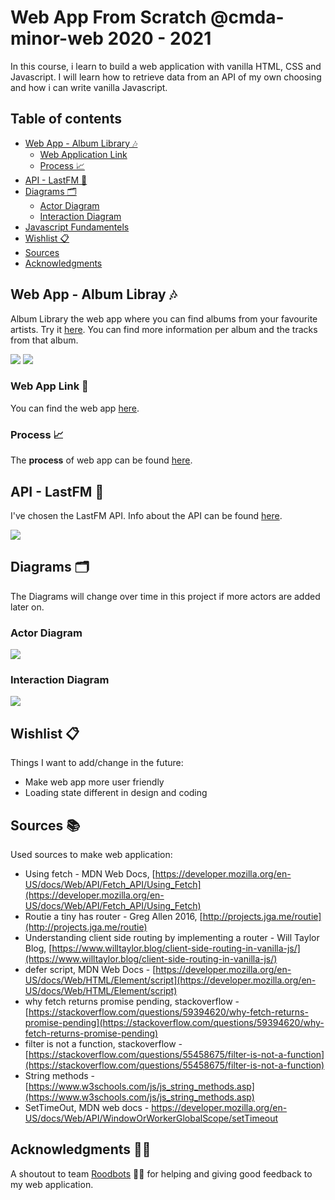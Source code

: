 # Web App From Scratch @cmda-minor-web 2020 - 2021 

In this course, i learn to build a web application with vanilla HTML, CSS and Javascript. I will learn how to retrieve data from an API of my own choosing and how i can write vanilla Javascript.

## Table of contents

- [Web App - Album Library 🎶](#web-app---album-libray-)
    * [Web Application Link](#web-application-link-)
    * [Process 📈](#process-)
- [API - LastFM 🎵](#api---music-lastfm-)
- [Diagrams 🗂](#diagrams-)
    * [Actor Diagram](#actor-diagram)
    * [Interaction Diagram](#interaction-diagram)
- [Javascript Fundamentels](#javascript-fundamentels-)
- [Wishlist 📋](#Wishlist-)
- [Sources](#sources-) 
- [Acknowledgments](#Acknowledgments-) 

## Web App - Album Libray 🎶
Album Library the web app where you can find albums from your favourite artists. Try it [here](https://sanneduinkerx.github.io/web-app-from-scratch-2021/). You can find more information per album and the tracks from that album.

![](https://user-images.githubusercontent.com/60745348/109557068-e3014280-7ad7-11eb-92cf-a8288a93ca1d.png)
![](https://user-images.githubusercontent.com/60745348/109557105-ed234100-7ad7-11eb-9f9e-483464c93914.png)

### Web App Link 🔗
You can find the web app [here](https://sanneduinkerx.github.io/web-app-from-scratch-2021/).

### Process 📈
The **process** of web app can be found [here](https://github.com/sanneduinkerx/web-app-from-scratch-2021/wiki/Proces).

## API - LastFM 🎵

I've chosen the LastFM API. Info about the API can be found [here](https://www.last.fm/api/show/artist.getTopAlbums). 

![](https://user-images.githubusercontent.com/60745348/107949699-f9ff4b00-6f95-11eb-9e98-a5ffa4456ba5.png)

## Diagrams 🗂
The Diagrams will change over time in this project if more actors are added later on.

### Actor Diagram
![](https://user-images.githubusercontent.com/60745348/109554893-25755000-7ad5-11eb-974a-819286c7f638.png)

### Interaction Diagram

![](https://user-images.githubusercontent.com/60745348/109554899-273f1380-7ad5-11eb-8d94-824b06d7e35c.pn)

## Wishlist 📋

Things I want to add/change in the future:
- Make web app more user friendly
- Loading state different in design and coding

## Sources 📚
Used sources to make web application:

- Using fetch - MDN Web Docs, [https://developer.mozilla.org/en-US/docs/Web/API/Fetch_API/Using_Fetch](https://developer.mozilla.org/en-US/docs/Web/API/Fetch_API/Using_Fetch) 
- Routie a tiny has router - Greg Allen 2016, [http://projects.jga.me/routie](http://projects.jga.me/routie)
- Understanding client side routing by implementing a router - Will Taylor Blog, [https://www.willtaylor.blog/client-side-routing-in-vanilla-js/](https://www.willtaylor.blog/client-side-routing-in-vanilla-js/)
- defer script, MDN Web Docs - [https://developer.mozilla.org/en-US/docs/Web/HTML/Element/script](https://developer.mozilla.org/en-US/docs/Web/HTML/Element/script)
- why fetch returns promise pending, stackoverflow - [https://stackoverflow.com/questions/59394620/why-fetch-returns-promise-pending](https://stackoverflow.com/questions/59394620/why-fetch-returns-promise-pending)
- filter is not a function, stackoverflow - [https://stackoverflow.com/questions/55458675/filter-is-not-a-function](https://stackoverflow.com/questions/55458675/filter-is-not-a-function)
- String methods - [https://www.w3schools.com/js/js_string_methods.asp](https://www.w3schools.com/js/js_string_methods.asp)
- SetTimeOut, MDN web docs - https://developer.mozilla.org/en-US/docs/Web/API/WindowOrWorkerGlobalScope/setTimeout

## Acknowledgments 🙌🏼
A shoutout to team [Roodbots](https://bvictorb.github.io/teampagina/) 🙌🏼 for helping and giving good feedback to my web application. 